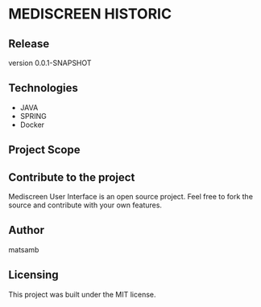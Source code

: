 # MEDISCREEN HISTORIC



## Release

version 0.0.1-SNAPSHOT

## Technologies

- JAVA
- SPRING
- Docker

## Project Scope


## Contribute to the project

Mediscreen User Interface is an open source project. Feel free to fork the source and contribute with your own features.

## Author

matsamb

## Licensing

This project was built under the MIT license.
